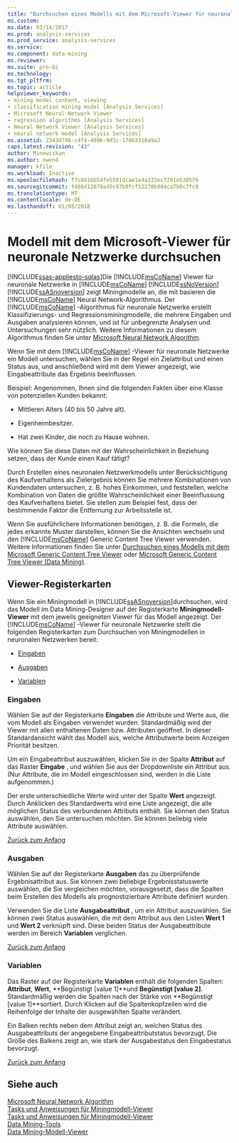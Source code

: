 ```yaml
---
title: "Durchsuchen eines Modells mit dem Microsoft-Viewer für neuronale Netzwerke | Microsoft Docs"
ms.custom: 
ms.date: 03/14/2017
ms.prod: analysis-services
ms.prod_service: analysis-services
ms.service: 
ms.component: data-mining
ms.reviewer: 
ms.suite: pro-bi
ms.technology: 
ms.tgt_pltfrm: 
ms.topic: article
helpviewer_keywords:
- mining model content, viewing
- classification mining model [Analysis Services]
- Microsoft Neural Network Viewer
- regression algorithms [Analysis Services]
- Neural Network Viewer [Analysis Services]
- neural network model [Analysis Services]
ms.assetid: 2343d746-c4f4-499b-9d3c-17d63310a9a3
caps.latest.revision: "43"
author: Minewiskan
ms.author: owend
manager: kfile
ms.workload: Inactive
ms.openlocfilehash: f7c8416b54fe5501dcae1e4a333ec7291e530576
ms.sourcegitcommit: f486d12078a45c87b0fcf52270b904ca7b0c7fc8
ms.translationtype: MT
ms.contentlocale: de-DE
ms.lasthandoff: 01/08/2018
---
```

# <a name="browse-a-model-using-the-microsoft-neural-network-viewer"></a>Modell mit dem Microsoft-Viewer für neuronale Netzwerke durchsuchen
[!INCLUDE[ssas-appliesto-sqlas](../../includes/ssas-appliesto-sqlas.md)]Die [!INCLUDE[msCoName](../../includes/msconame-md.md)] Viewer für neuronale Netzwerke in [!INCLUDE[msCoName](../../includes/msconame-md.md)] [!INCLUDE[ssNoVersion](../../includes/ssnoversion-md.md)] [!INCLUDE[ssASnoversion](../../includes/ssasnoversion-md.md)] zeigt Miningmodelle an, die mit basieren die [!INCLUDE[msCoName](../../includes/msconame-md.md)] Neural Network-Algorithmus. Der [!INCLUDE[msCoName](../../includes/msconame-md.md)] -Algorithmus für neuronale Netzwerke erstellt Klassifizierungs- und Regressionsminingmodelle, die mehrere Eingaben und Ausgaben analysieren können, und ist für unbegrenzte Analysen und Untersuchungen sehr nützlich. Weitere Informationen zu diesem Algorithmus finden Sie unter [Microsoft Neural Network Algorithm](../../analysis-services/data-mining/microsoft-neural-network-algorithm.md).  
  
 Wenn Sie mit dem [!INCLUDE[msCoName](../../includes/msconame-md.md)] -Viewer für neuronale Netzwerke ein Modell untersuchen, wählen Sie in der Regel ein Zielattribut und einen Status aus, und anschließend wird mit dem Viewer angezeigt, wie Eingabeattribute das Ergebnis beeinflussen.  
  
 Beispiel: Angenommen, Ihnen sind die folgenden Fakten über eine Klasse von potenziellen Kunden bekannt:  
  
-   Mittleren Alters (40 bis 50 Jahre alt).  
  
-   Eigenheimbesitzer.  
  
-   Hat zwei Kinder, die noch zu Hause wohnen.  
  
 Wie können Sie diese Daten mit der Wahrscheinlichkeit in Beziehung setzen, dass der Kunde einen Kauf tätigt?  
  
 Durch Erstellen eines neuronalen Netzwerkmodells unter Berücksichtigung des Kaufverhaltens als Zielergebnis können Sie mehrere Kombinationen von Kundendaten untersuchen, z. B. hohes Einkommen, und feststellen, welche Kombination von Daten die größte Wahrscheinlichkeit einer Beeinflussung des Kaufverhaltens bietet. Sie stellen zum Beispiel fest, dass der bestimmende Faktor die Entfernung zur Arbeitsstelle ist.  
  
 Wenn Sie ausführlichere Informationen benötigen, z. B. die Formeln, die jedes erkannte Muster darstellen, können Sie die Ansichten wechseln und den [!INCLUDE[msCoName](../../includes/msconame-md.md)] Generic Content Tree Viewer verwenden. Weitere Informationen finden Sie unter [Durchsuchen eines Modells mit dem Microsoft Generic Content Tree Viewer](../../analysis-services/data-mining/browse-a-model-using-the-microsoft-generic-content-tree-viewer.md) oder [Microsoft Generic Content Tree Viewer &#40;Data Mining&#41;](http://msdn.microsoft.com/library/751b4393-f6fd-48c1-bcef-bdca589ce34c).  
  
##  <a name="BKMK_ViewerTabs"></a> Viewer-Registerkarten  
 Wenn Sie ein Miningmodell in [!INCLUDE[ssASnoversion](../../includes/ssasnoversion-md.md)]durchsuchen, wird das Modell im Data Mining-Designer auf der Registerkarte **Miningmodell-Viewer** mit dem jeweils geeigneten Viewer für das Modell angezeigt. Der [!INCLUDE[msCoName](../../includes/msconame-md.md)] -Viewer für neuronale Netzwerke stellt die folgenden Registerkarten zum Durchsuchen von Miningmodellen in neuronalen Netzwerken bereit:  
  
-   [Eingaben](#BKMK_Inputs)  
  
-   [Ausgaben](#BKMK_Outputs)  
  
-   [Variablen](#BKMK_Characteristics)  
  
###  <a name="BKMK_Inputs"></a> Eingaben  
 Wählen Sie auf der Registerkarte **Eingaben** die Attribute und Werte aus, die vom Modell als Eingaben verwendet wurden. Standardmäßig wird der Viewer mit allen enthaltenen Daten bzw. Attributen geöffnet. In dieser Standardansicht wählt das Modell aus, welche Attributwerte beim Anzeigen Priorität besitzen.  
  
 Um ein Eingabeattribut auszuwählen, klicken Sie in der Spalte **Attribut** auf das Raster **Eingabe** , und wählen Sie aus der Dropdownliste ein Attribut aus. (Nur Attribute, die im Modell eingeschlossen sind, werden in die Liste aufgenommen.)  
  
 Der erste unterschiedliche Werte wird unter der Spalte **Wert** angezeigt. Durch Anklicken des Standardwerts wird eine Liste angezeigt, die alle möglichen Status des verbundenen Attributs enthält. Sie können den Status auswählen, den Sie untersuchen möchten. Sie können beliebig viele Attribute auswählen.  
  
 [Zurück zum Anfang](#BKMK_ViewerTabs)  
  
###  <a name="BKMK_Outputs"></a> Ausgaben  
 Wählen Sie auf der Registerkarte **Ausgaben** das zu überprüfende Ergebnisattribut aus. Sie können zwei beliebige Ergebnisstatuswerte auswählen, die Sie vergleichen möchten, vorausgesetzt, dass die Spalten beim Erstellen des Modells als prognostizierbare Attribute definiert wurden.  
  
 Verwenden Sie die Liste **Ausgabeattribut** , um ein Attribut auszuwählen. Sie können zwei Status auswählen, die mit dem Attribut aus den Listen **Wert 1** und **Wert 2** verknüpft sind. Diese beiden Status der Ausgabeattribute werden im Bereich **Variablen** verglichen.  
  
 [Zurück zum Anfang](#BKMK_ViewerTabs)  
  
###  <a name="BKMK_Characteristics"></a> Variablen  
 Das Raster auf der Registerkarte **Variablen** enthält die folgenden Spalten: **Attribut**, **Wert**, **Begünstigt [value 1]**und **Begünstigt [value 2]**. Standardmäßig werden die Spalten nach der Stärke von **Begünstigt [value 1]**sortiert. Durch Klicken auf die Spaltenkopfzeilen wird die Reihenfolge der Inhalte der ausgewählten Spalte verändert.  
  
 Ein Balken rechts neben dem Attribut zeigt an, welchen Status des Ausgabeattributs der angegebene Eingabeattributstatus bevorzugt. Die Größe des Balkens zeigt an, wie stark der Ausgabestatus den Eingabestatus bevorzugt.  
  
 [Zurück zum Anfang](#BKMK_ViewerTabs)  
  
## <a name="see-also"></a>Siehe auch  
 [Microsoft Neural Network Algorithm](../../analysis-services/data-mining/microsoft-neural-network-algorithm.md)   
 [Tasks und Anweisungen für Miningmodell-Viewer](../../analysis-services/data-mining/mining-model-viewer-tasks-and-how-tos.md)   
 [Tasks und Anweisungen für Miningmodell-Viewer](../../analysis-services/data-mining/mining-model-viewer-tasks-and-how-tos.md)   
 [Data Mining-Tools](../../analysis-services/data-mining/data-mining-tools.md)   
 [Data Mining-Modell-Viewer](../../analysis-services/data-mining/data-mining-model-viewers.md)  
  
  
